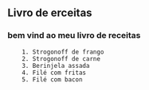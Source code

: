 ##		Livro de erceitas

###	bem vind ao meu livro de receitas
		1. Strogonoff de frango
		2. Strogonoff de carne
		3. Berinjela assada
		4. Filé com fritas
		5. Filé com bacon
	
